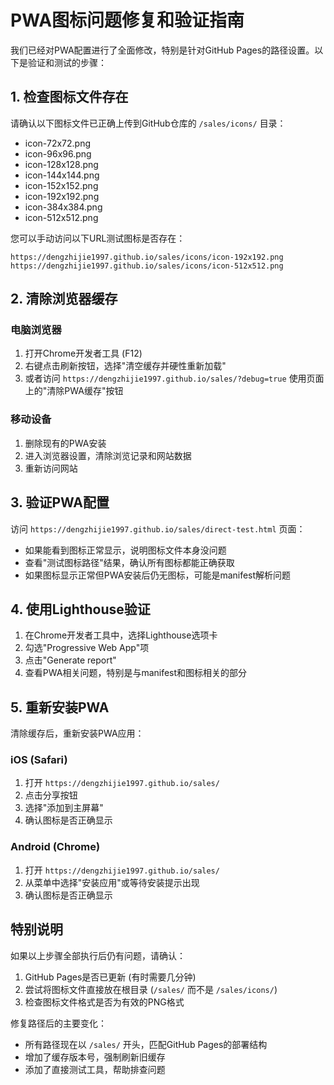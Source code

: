 # PWA图标问题修复和验证指南

我们已经对PWA配置进行了全面修改，特别是针对GitHub Pages的路径设置。以下是验证和测试的步骤：

## 1. 检查图标文件存在

请确认以下图标文件已正确上传到GitHub仓库的 `/sales/icons/` 目录：

- icon-72x72.png
- icon-96x96.png
- icon-128x128.png
- icon-144x144.png
- icon-152x152.png
- icon-192x192.png
- icon-384x384.png
- icon-512x512.png

您可以手动访问以下URL测试图标是否存在：
```
https://dengzhijie1997.github.io/sales/icons/icon-192x192.png
https://dengzhijie1997.github.io/sales/icons/icon-512x512.png
```

## 2. 清除浏览器缓存

### 电脑浏览器

1. 打开Chrome开发者工具 (F12)
2. 右键点击刷新按钮，选择"清空缓存并硬性重新加载"
3. 或者访问 `https://dengzhijie1997.github.io/sales/?debug=true` 使用页面上的"清除PWA缓存"按钮

### 移动设备

1. 删除现有的PWA安装
2. 进入浏览器设置，清除浏览记录和网站数据
3. 重新访问网站

## 3. 验证PWA配置

访问 `https://dengzhijie1997.github.io/sales/direct-test.html` 页面：

- 如果能看到图标正常显示，说明图标文件本身没问题
- 查看"测试图标路径"结果，确认所有图标都能正确获取
- 如果图标显示正常但PWA安装后仍无图标，可能是manifest解析问题

## 4. 使用Lighthouse验证

1. 在Chrome开发者工具中，选择Lighthouse选项卡
2. 勾选"Progressive Web App"项
3. 点击"Generate report"
4. 查看PWA相关问题，特别是与manifest和图标相关的部分

## 5. 重新安装PWA

清除缓存后，重新安装PWA应用：

### iOS (Safari)
1. 打开 `https://dengzhijie1997.github.io/sales/`
2. 点击分享按钮
3. 选择"添加到主屏幕"
4. 确认图标是否正确显示

### Android (Chrome)
1. 打开 `https://dengzhijie1997.github.io/sales/`
2. 从菜单中选择"安装应用"或等待安装提示出现
3. 确认图标是否正确显示

## 特别说明

如果以上步骤全部执行后仍有问题，请确认：

1. GitHub Pages是否已更新 (有时需要几分钟)
2. 尝试将图标文件直接放在根目录 (`/sales/` 而不是 `/sales/icons/`)
3. 检查图标文件格式是否为有效的PNG格式

修复路径后的主要变化：
- 所有路径现在以 `/sales/` 开头，匹配GitHub Pages的部署结构
- 增加了缓存版本号，强制刷新旧缓存
- 添加了直接测试工具，帮助排查问题 